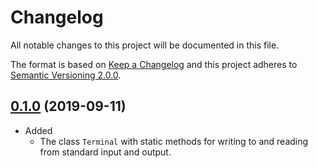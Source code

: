 # Changelog
All notable changes to this project will be documented in this file.

The format is based on [Keep a Changelog][1] and this project adheres to 
[Semantic Versioning 2.0.0][2].

## [0.1.0][3] (2019-09-11)
* Added
    * The class `Terminal` with static methods for writing to and reading from 
standard input and output.


[1]: https://keepachangelog.com/en/1.0.0/
[2]: https://semver.org/
[3]: https://github.com/olivertwistor/java-tui/releases/tag/v0.1.0
